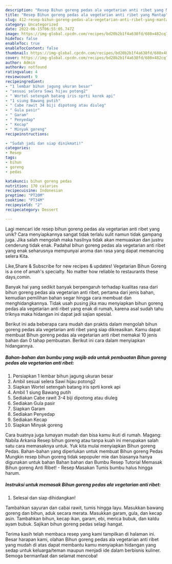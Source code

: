 ```yaml
---
description: "Resep Bihun goreng pedas ala vegetarian anti ribet yang Mantap"
title: "Resep Bihun goreng pedas ala vegetarian anti ribet yang Mantap"
slug: 412-resep-bihun-goreng-pedas-ala-vegetarian-anti-ribet-yang-mantap
category: Uncategorized
date: 2022-06-15T06:55:05.747Z
image: https://img-global.cpcdn.com/recipes/bd20b2b1f4a638fd/680x482cq70/bihun-goreng-pedas-ala-vegetarian-anti-ribet-foto-resep-utama.jpg
hideToc: false
enableToc: true
enableTocContent: false
thumbnail: https://img-global.cpcdn.com/recipes/bd20b2b1f4a638fd/680x482cq70/bihun-goreng-pedas-ala-vegetarian-anti-ribet-foto-resep-utama.jpg
cover: https://img-global.cpcdn.com/recipes/bd20b2b1f4a638fd/680x482cq70/bihun-goreng-pedas-ala-vegetarian-anti-ribet-foto-resep-utama.jpg
author: Admin
authorAv: notfound
ratingvalue: 4
reviewcount: 9
recipeingredient:
- "1 lembar bihun jagung ukuran besar"
- "sesuai selera Sawi hijau potong2"
- " Wortel setengah batang iris sprti korek api"
- "1 siung Bawang putih"
- " Cabe rawit 34 biji dipotong atau diuleg"
- " Gula pasir"
- " Garam"
- " Penyedap"
- " Kecap"
- " Minyak goreng"
recipeinstructions:

- "Sudah jadi dan siap dinikmati!"
categories:
- Resep
tags:
- bihun
- goreng
- pedas

katakunci: bihun goreng pedas 
nutrition: 170 calories
recipecuisine: Indonesian
preptime: "PT20M"
cooktime: "PT34M"
recipeyield: "2"
recipecategory: Dessert

---
```





Lagi mencari ide resep bihun goreng pedas ala vegetarian anti ribet yang unik? Cara menyiapkannya sangat tidak terlalu sulit namun tidak gampang juga. Jika salah mengolah maka hasilnya tidak akan memuaskan dan justru cenderung tidak enak. Padahal bihun goreng pedas ala vegetarian anti ribet yang enak seharusnya mempunyai aroma dan rasa yang dapat memancing selera Kita.





Like,Share &amp; Subscribe for new recipes &amp; updates! Vegetarian Bihun Goreng is a one of amah&#39;s specialty. No matter how reliable to restaurants these days,comin.

Banyak hal yang sedikit banyak berpengaruh terhadap kualitas rasa dari bihun goreng pedas ala vegetarian anti ribet, pertama dari jenis bahan, kemudian pemilihan bahan segar hingga cara membuat dan menghidangkannya. Tidak usah pusing jika mau menyiapkan bihun goreng pedas ala vegetarian anti ribet yang enak di rumah, karena asal sudah tahu triknya maka hidangan ini dapat jadi sajian spesial.






Berikut ini ada beberapa cara mudah dan praktis dalam mengolah bihun goreng pedas ala vegetarian anti ribet yang siap dikreasikan. Kamu dapat membuat Bihun goreng pedas ala vegetarian anti ribet memakai 10 jenis bahan dan 0 tahap pembuatan. Berikut ini cara dalam menyiapkan hidangannya.

<!--inarticleads1-->

##### Bahan-bahan dan bumbu yang wajib ada untuk pembuatan Bihun goreng pedas ala vegetarian anti ribet:

1. Persiapkan 1 lembar bihun jagung ukuran besar
1. Ambil sesuai selera Sawi hijau potong2
1. Siapkan  Wortel setengah batang iris sprti korek api
1. Ambil 1 siung Bawang putih
1. Sediakan  Cabe rawit 3-4 biji dipotong atau diuleg
1. Sediakan  Gula pasir
1. Siapkan  Garam
1. Sediakan  Penyedap
1. Sediakan  Kecap
1. Siapkan  Minyak goreng


Cara buatnya juga lumayan mudah dan bisa kamu ikuti di rumah. Magang: Nabila Arkania Resep bihun goreng atau tanpa kuah ini merupakan salah satu cara memasaknya untuk. Yuk kita mulai menyiapkan Bihun goreng Pedas. Bahan-bahan yang diperlukan untuk membuat Bihun goreng Pedas Mungkin resep bihun goreng tidak sepopuler mie dan biasanya hanya digunakan untuk bahan Bahan bahan dan Bumbu Resep Tutorial Memasak Bihun goreng Anti Ribet! - Resep Masakan Tumis bumbu halus hingga harum. 

<!--inarticleads2-->

##### Instruksi untuk memasak Bihun goreng pedas ala vegetarian anti ribet:


1. Selesai dan siap dihidangkan!

Tambahkan sayuran dan cabai rawit, tumis hingga layu. Masukkan bawang goreng dan bihun, aduk secara merata. Masukkan garam, gula, dan kecap asin. Tambahkan bihun, kecap ikan, garam, ebi, merica bubuk, dan kaldu ayam bubuk. Sajikan bihun goreng pedas selagi hangat. 

Terima kasih telah membaca resep yang kami tampilkan di halaman ini. Besar harapan kami, olahan Bihun goreng pedas ala vegetarian anti ribet yang mudah di atas dapat membantu kamu menyiapkan hidangan yang sedap untuk keluarga/teman maupun menjadi ide dalam berbisnis kuliner. Semoga bermanfaat dan selamat mencoba!
